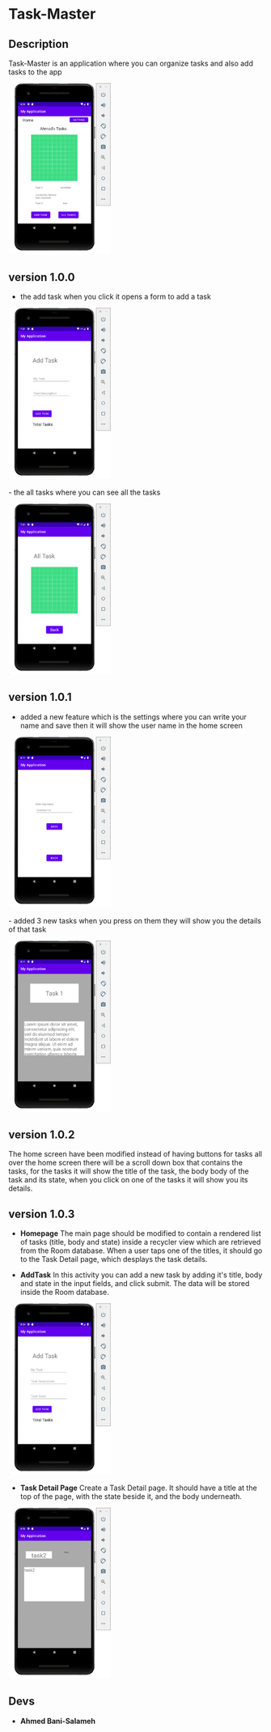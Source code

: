 # Task-Master

## Description 

Task-Master is an application where you can organize tasks and also add tasks to the app 
<div style="width: 40%; margin-right: 3%;">

![home screen](screenshots/homeScreen.png)  
</div>

## version 1.0.0

- the add task when you click it opens a form to add a task 

<div style="width: 40%; margin-right: 3%;"> 

![add task](screenshots/addTask.png)  
</div>
- the all tasks where you can see all the tasks  

<div style="width: 40%; margin-right: 3%;">

![all tasks](screenshots/allTasks.png)  
</div>

## version 1.0.1

- added a new feature which is the settings where you can write your name and save then it will show the user name in the home screen  

<div style="width: 40%; margin-right: 3%;">

![settings](screenshots/settings.png)  
</div>
- added 3 new tasks when you press on them they will show you the details of that task  
<div style="width: 40%; margin-right: 3%;">

![task](screenshots/task.png)  
</div>

## version 1.0.2  

The home screen have been modified instead of having buttons for tasks all over the home screen there will be a scroll down box that contains the tasks, for the tasks it will show the title of the task, the body body of the task and its state, when you click on one of the tasks it will show you its details. 

## version 1.0.3

+ **Homepage**
The main page should be modified to contain a rendered list of tasks (title, body and state) inside a recycler view which are retrieved from the Room database. When a user taps one of the titles, it should go to the Task Detail page, which desplays the task details.

+ **AddTask**
In this activity you can add a new task by adding it's title, body and state in the input fields, and click submit. The data will be stored inside the Room database. 

<div style="width: 40%; margin-right: 3%;">

![addTaskPage](screenShots/addTaskPage.png)
</div>

+ **Task Detail Page**
Create a Task Detail page. It should have a title at the top of the page, with the state beside it, and the body underneath.  

<div style="width: 40%; margin-right: 3%;">

![detail](screenShots/taskDetail.png)
</div>

## Devs 

- **Ahmed Bani-Salameh**